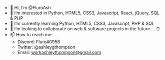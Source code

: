 - 👋 Hi, I’m @FluroAsh
- 👀 I’m interested in Python, HTML5, CSS3, Javascript, React, jQuery, SQL & PHP
- 🌱 I’m currently learning Python, HTML5, CSS3, Javascript, PHP & SQL
- 💞️ I’m looking to collaborate on web & software projects in the future ... ⏰
- 📫 How to reach me: 
  - Discord: Fluro#0958
  - Twitter: @ashleygthompson
  - Email:   workashleythompson@gmail.com
